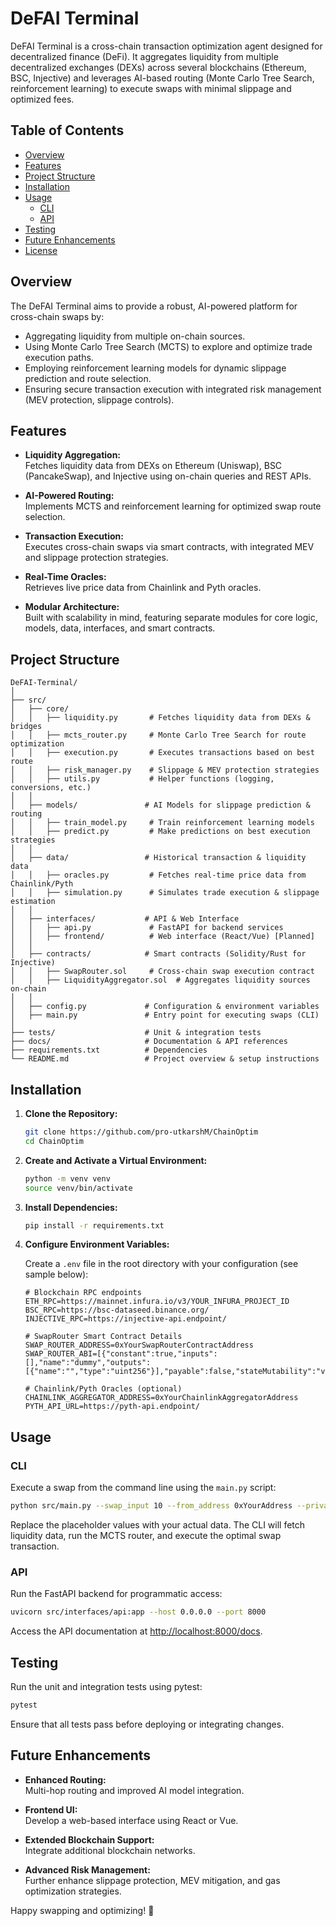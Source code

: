 # DeFAI Terminal

DeFAI Terminal is a cross-chain transaction optimization agent designed for decentralized finance (DeFi). It aggregates liquidity from multiple decentralized exchanges (DEXs) across several blockchains (Ethereum, BSC, Injective) and leverages AI-based routing (Monte Carlo Tree Search, reinforcement learning) to execute swaps with minimal slippage and optimized fees.

## Table of Contents
- [Overview](#overview)
- [Features](#features)
- [Project Structure](#project-structure)
- [Installation](#installation)
- [Usage](#usage)
  - [CLI](#cli)
  - [API](#api)
- [Testing](#testing)
- [Future Enhancements](#future-enhancements)
- [License](#license)

## Overview

The DeFAI Terminal aims to provide a robust, AI-powered platform for cross-chain swaps by:
- Aggregating liquidity from multiple on-chain sources.
- Using Monte Carlo Tree Search (MCTS) to explore and optimize trade execution paths.
- Employing reinforcement learning models for dynamic slippage prediction and route selection.
- Ensuring secure transaction execution with integrated risk management (MEV protection, slippage controls).

## Features

- **Liquidity Aggregation:**  
  Fetches liquidity data from DEXs on Ethereum (Uniswap), BSC (PancakeSwap), and Injective using on-chain queries and REST APIs.

- **AI-Powered Routing:**  
  Implements MCTS and reinforcement learning for optimized swap route selection.

- **Transaction Execution:**  
  Executes cross-chain swaps via smart contracts, with integrated MEV and slippage protection strategies.

- **Real-Time Oracles:**  
  Retrieves live price data from Chainlink and Pyth oracles.

- **Modular Architecture:**  
  Built with scalability in mind, featuring separate modules for core logic, models, data, interfaces, and smart contracts.

## Project Structure

```
DeFAI-Terminal/
│
├── src/
│   ├── core/
│   │   ├── liquidity.py       # Fetches liquidity data from DEXs & bridges
│   │   ├── mcts_router.py     # Monte Carlo Tree Search for route optimization
│   │   ├── execution.py       # Executes transactions based on best route
│   │   ├── risk_manager.py    # Slippage & MEV protection strategies
│   │   ├── utils.py           # Helper functions (logging, conversions, etc.)
│   │
│   ├── models/               # AI Models for slippage prediction & routing
│   │   ├── train_model.py     # Train reinforcement learning models
│   │   ├── predict.py         # Make predictions on best execution strategies
│   │
│   ├── data/                 # Historical transaction & liquidity data
│   │   ├── oracles.py         # Fetches real-time price data from Chainlink/Pyth
│   │   ├── simulation.py      # Simulates trade execution & slippage estimation
│   │
│   ├── interfaces/           # API & Web Interface
│   │   ├── api.py             # FastAPI for backend services
│   │   ├── frontend/          # Web interface (React/Vue) [Planned]
│   │
│   ├── contracts/            # Smart contracts (Solidity/Rust for Injective)
│   │   ├── SwapRouter.sol     # Cross-chain swap execution contract
│   │   ├── LiquidityAggregator.sol  # Aggregates liquidity sources on-chain
│   │
│   ├── config.py             # Configuration & environment variables
│   ├── main.py               # Entry point for executing swaps (CLI)
│
├── tests/                    # Unit & integration tests
├── docs/                     # Documentation & API references
├── requirements.txt          # Dependencies
└── README.md                 # Project overview & setup instructions
```

## Installation

1. **Clone the Repository:**

   ```bash
   git clone https://github.com/pro-utkarshM/ChainOptim
   cd ChainOptim
   ```

2. **Create and Activate a Virtual Environment:**

   ```bash
   python -m venv venv
   source venv/bin/activate
   ```

3. **Install Dependencies:**

   ```bash
   pip install -r requirements.txt
   ```

4. **Configure Environment Variables:**

   Create a `.env` file in the root directory with your configuration (see sample below):

   ```env
   # Blockchain RPC endpoints
   ETH_RPC=https://mainnet.infura.io/v3/YOUR_INFURA_PROJECT_ID
   BSC_RPC=https://bsc-dataseed.binance.org/
   INJECTIVE_RPC=https://injective-api.endpoint/

   # SwapRouter Smart Contract Details
   SWAP_ROUTER_ADDRESS=0xYourSwapRouterContractAddress
   SWAP_ROUTER_ABI=[{"constant":true,"inputs":[],"name":"dummy","outputs":[{"name":"","type":"uint256"}],"payable":false,"stateMutability":"view","type":"function"}]

   # Chainlink/Pyth Oracles (optional)
   CHAINLINK_AGGREGATOR_ADDRESS=0xYourChainlinkAggregatorAddress
   PYTH_API_URL=https://pyth-api.endpoint/
   ```

## Usage

### CLI

Execute a swap from the command line using the `main.py` script:

```bash
python src/main.py --swap_input 10 --from_address 0xYourAddress --private_key YourPrivateKey --chain Ethereum
```

Replace the placeholder values with your actual data. The CLI will fetch liquidity data, run the MCTS router, and execute the optimal swap transaction.

### API

Run the FastAPI backend for programmatic access:

```bash
uvicorn src/interfaces/api:app --host 0.0.0.0 --port 8000
```

Access the API documentation at [http://localhost:8000/docs](http://localhost:8000/docs).

## Testing

Run the unit and integration tests using pytest:

```bash
pytest
```

Ensure that all tests pass before deploying or integrating changes.

## Future Enhancements

- **Enhanced Routing:**  
  Multi-hop routing and improved AI model integration.

- **Frontend UI:**  
  Develop a web-based interface using React or Vue.

- **Extended Blockchain Support:**  
  Integrate additional blockchain networks.

- **Advanced Risk Management:**  
  Further enhance slippage protection, MEV mitigation, and gas optimization strategies.


Happy swapping and optimizing! 🚀
